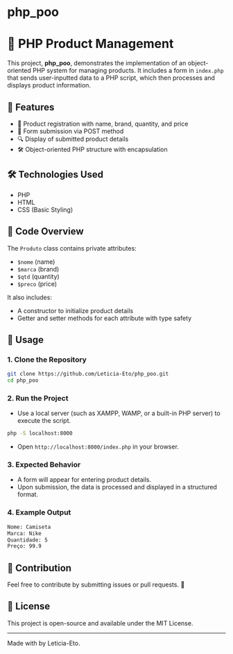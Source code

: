 # php_poo
# 🛒 PHP Product Management

This project, **php_poo**, demonstrates the implementation of an object-oriented PHP system for managing products. It includes a form in `index.php` that sends user-inputted data to a PHP script, which then processes and displays product information.

## 🚀 Features

- 📝 Product registration with name, brand, quantity, and price
- 📩 Form submission via POST method
- 🔍 Display of submitted product details
- 🛠 Object-oriented PHP structure with encapsulation

## 🛠️ Technologies Used

- PHP
- HTML
- CSS (Basic Styling)

## 📜 Code Overview

The `Produto` class contains private attributes:
- `$nome` (name)
- `$marca` (brand)
- `$qtd` (quantity)
- `$preco` (price)

It also includes:
- A constructor to initialize product details
- Getter and setter methods for each attribute with type safety

## 📌 Usage

### 1. Clone the Repository
```bash
git clone https://github.com/Leticia-Eto/php_poo.git
cd php_poo
```

### 2. Run the Project
- Use a local server (such as XAMPP, WAMP, or a built-in PHP server) to execute the script.
```bash
php -S localhost:8000
```
- Open `http://localhost:8000/index.php` in your browser.

### 3. Expected Behavior
- A form will appear for entering product details.
- Upon submission, the data is processed and displayed in a structured format.

### 4. Example Output
```bash
Nome: Camiseta
Marca: Nike
Quantidade: 5
Preço: 99.9
```

## 📌 Contribution
Feel free to contribute by submitting issues or pull requests. 🚀

## 📜 License
This project is open-source and available under the MIT License.

---

Made with by Leticia-Eto.
